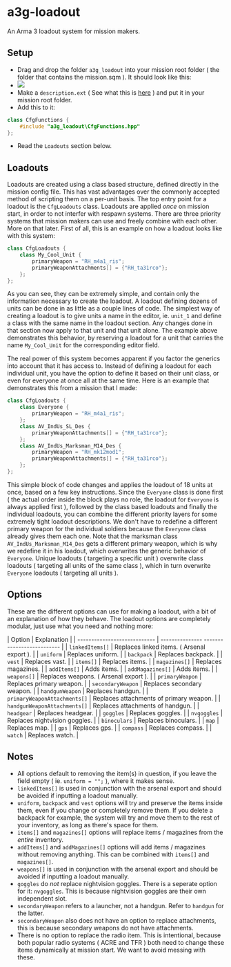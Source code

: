 a3g-loadout
===========
An Arma 3 loadout system for mission makers.

Setup
-----
- Drag and drop the folder `a3g_loadout` into your mission root folder ( the folder that contains the mission.sqm ). It should look like this:
- ![](http://puu.sh/cQMZ8/16464b6ef1.png)
- Make a `description.ext` ( See what this is [here](https://community.bistudio.com/wiki/Description.ext) ) and put it in your mission root folder.
- Add this to it:
``` c++ 
class CfgFunctions { 
	#include "a3g_loadout\CfgFunctions.hpp" 
};
```
- Read the `Loadouts` section below.

Loadouts
--------
Loadouts are created using a class based structure, defined directly in the mission config file. This has vast advantages over the commonly accepted method of scripting them on a per-unit basis.
The top entry point for a loadout is the `CfgLoadouts` class. Loadouts are applied _once_ on mission start, in order to not interfer with respawn systems. There are three priority systems that 
mission makers can use and freely combine with each other. More on that later. First of all, this is an example on how a loadout looks like with this system:
``` c++
class CfgLoadouts {
	class My_Cool_Unit {
		primaryWeapon = "RH_m4a1_ris";
		primaryWeaponAttachments[] = {"RH_ta31rco"};
	};
};
```
As you can see, they can be extremely simple, and contain only the information necessary to create the loadout. A loadout defining dozens of units can be done in as little 
as a couple lines of code. The simplest way of creating a loadout is to give units a name in the editor, ie. `unit_1` and define a class with the same name in the loadout 
section. Any changes done in that section now apply to that unit and that unit alone. The example above demonstrates this behavior, by reserving a loadout for a unit that 
carries the name `My_Cool_Unit` for the corresponding editor field.

The real power of this system becomes apparent if you factor the generics into account that it has access to. Instead of defining a loadout for each individual unit, you 
have the option to define it based on their unit class, or even for everyone at once all at the same time. Here is an example that demonstrates this from a mission that I 
made:
``` c++
class CfgLoadouts {
	class Everyone {
		primaryWeapon = "RH_m4a1_ris";
	};
	class AV_IndUs_SL_Des {
		primaryWeaponAttachments[] = {"RH_ta31rco"};
	};
	class AV_IndUs_Marksman_M14_Des {
		primaryWeapon = "RH_mk12mod1";
		primaryWeaponAttachments[] = {"RH_ta31rco"};
	};
};
```
This simple block of code changes and applies the loadout of 18 units at once, based on a few key instructions. Since the `Everyone` class is done first ( the actual order inside the block plays no role, 
the loadout for `Everyone` is always applied first ), followed by the class based loadouts and finally the individual loadouts, you can combine the different priority layers for some extremely tight 
loadout descriptions. We don't have to redefine a different primary weapon for the individual soldiers because the `Everyone` class already gives them each one. Note that the marksman class `AV_IndUs_Marksman_M14_Des` 
gets a different primary weapon, which is why we redefine it in his loadout, which overwrites the generic behavior of `Everyone`.
Unique loadouts ( targeting a specific unit ) overwrite class loadouts ( targeting all units of the same class ), which in turn overwrite `Everyone` loadouts ( targeting all units ).

Options
-------
These are the different options can use for making a loadout, with a bit of an explanation of how they behave. 
The loadout options are completely modular, just use what you need and nothing more:

| Option                       | Explanation                                |
| ---------------------------- | --------------- -------------------------- |
| `linkedItems[]`              | Replaces linked items. ( Arsenal export ). |
| `uniform`                    | Replaces uniform.                          |
| `backpack`                   | Replaces backpack.                         |
| `vest`                       | Replaces vast.                             |
| `items[]`                    | Replaces items.                            |
| `magazines[]`                | Replaces magazines.                        |
| `addItems[]`                 | Adds items.                                |
| `addMagazines[]`             | Adds items.                                |
| `weapons[]`                  | Replaces weapons. ( Arsenal export ).      |
| `primaryWeapon`              | Replaces primary weapon.                   |
| `secondaryWeapon`            | Replaces secondary weapon.                 |
| `handgunWeapon`              | Replaces handgun.                          |
| `primaryWeaponAttachments[]` | Replaces attachments of primary weapon.    |
| `handgunWeaponAttachments[]` | Replaces attachments of handgun.           |
| `headgear`                   | Replaces headgear.                         |
| `goggles`                    | Replaces goggles.                          |
| `nvgoggles`                  | Replaces nightvision goggles.              |
| `binoculars`                 | Replaces binoculars.                       |
| `map`                        | Replaces map.                              |
| `gps`                        | Replaces gps.                              |
| `compass`                    | Replaces compass.                          |
| `watch`                      | Replaces watch.                            |

## Notes
- All options default to removing the item(s) in question, if you leave the field empty ( ie. `uniform = "";` ), where it makes sense.
- `linkedItems[]` is used in conjunction with the arsenal export and should be avoided if inputting a loadout manually.
- `uniform`, `backpack` and `vest` options will try and preserve the items inside them, even if you change or completely remove them. 
	If you delete a backpack for example, the system will try and move them to the rest of your inventory, as long as there's space for them.
- `items[]` and `magazines[]` options will replace items / magazines from the _entire_ inventory.
- `addItems[]` and `addMagazines[]` options will add items / magazines without removing anything. This can be combined with `items[]` and `magazines[]`.
- `weapons[]` is used in conjunction with the arsenal export and should be avoided if inputting a loadout manually.
- `goggles` do _not_ replace nightvision goggles. There is a seperate option for it: `nvgoggles`. This is because nightvision goggles are their own independent slot.
- `secondaryWeapon` refers to a launcher, not a handgun. Refer to `handgun` for the latter.
- `secondaryWeapon` also does not have an option to replace attachments, this is because secondary weapons do not have attachments.
- There is no option to replace the radio item. This is intentional, because both popular radio systems ( ACRE and TFR ) both need to change these items dynamically at 
	mission start. We want to avoid messing with these.